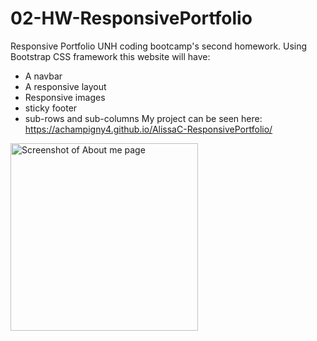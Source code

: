 # 02-HW-ResponsivePortfolio
Responsive Portfolio
UNH coding bootcamp's second homework.
Using Bootstrap CSS framework this website will have:
   * A navbar
   * A responsive layout
   * Responsive images
   * sticky footer
   * sub-rows and sub-columns
My project can be seen here: https://achampigny4.github.io/AlissaC-ResponsivePortfolio/

<!-- screen shot of home page -->
<img src="./screeshot.jpg" style="margin-right: 10px; width: 300px" alt="Screenshot of About me page">
